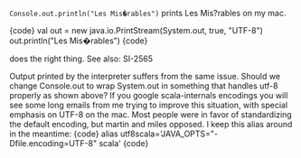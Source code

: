 `Console.out.println("Les Mis�rables")` prints Les Mis?rables on my mac.

{code}
val out = new java.io.PrintStream(System.out, true, "UTF-8")
out.println("Les Mis�rables") 
{code}

does the right thing. See also: SI-2565

Output printed by the interpreter suffers from the same issue. Should we change Console.out to wrap System.out in something that handles utf-8 properly as shown above?
If you google scala-internals encodings you will see some long emails from me trying to improve this situation, with special emphasis on UTF-8 on the mac.  Most people were in favor of standardizing the default encoding, but martin and miles opposed.  I keep this alias around in the meantime:
{code}
alias utf8scala='JAVA_OPTS="-Dfile.encoding=UTF-8" scala'
{code}

